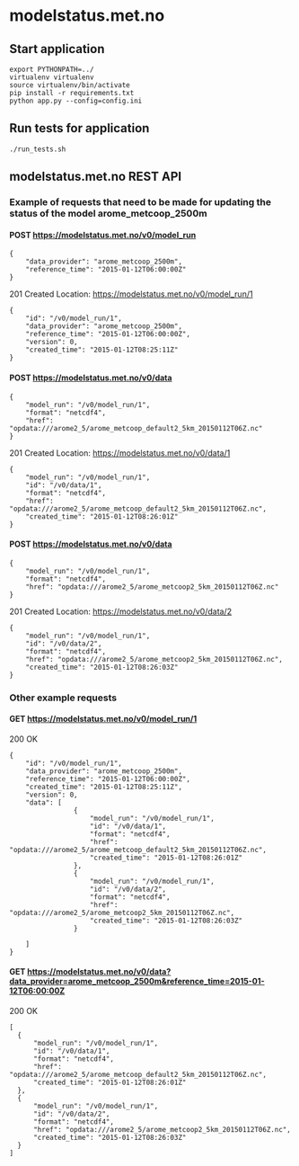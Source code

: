 # modelstatus.met.no

## Start application

```
export PYTHONPATH=../
virtualenv virtualenv
source virtualenv/bin/activate
pip install -r requirements.txt
python app.py --config=config.ini
```

## Run tests for application

```
./run_tests.sh
```

## modelstatus.met.no REST API

### Example of requests that need to be made for updating the status of the model arome_metcoop_2500m
 
#### POST https://modelstatus.met.no/v0/model_run

```
{
    "data_provider": "arome_metcoop_2500m",
    "reference_time": "2015-01-12T06:00:00Z"
}
```

201 Created
Location: https://modelstatus.met.no/v0/model_run/1

```
{
    "id": "/v0/model_run/1",
    "data_provider": "arome_metcoop_2500m",
    "reference_time": "2015-01-12T06:00:00Z",
    "version": 0,
    "created_time": "2015-01-12T08:25:11Z"
}
```

#### POST https://modelstatus.met.no/v0/data

```
{
    "model_run": "/v0/model_run/1",
    "format": "netcdf4",
    "href": "opdata:///arome2_5/arome_metcoop_default2_5km_20150112T06Z.nc"
}    
```

201 Created
Location: https://modelstatus.met.no/v0/data/1

```
{
    "model_run": "/v0/model_run/1",
    "id": "/v0/data/1",
    "format": "netcdf4",
    "href": "opdata:///arome2_5/arome_metcoop_default2_5km_20150112T06Z.nc",
    "created_time": "2015-01-12T08:26:01Z"
}
```


#### POST https://modelstatus.met.no/v0/data

```
{
    "model_run": "/v0/model_run/1",
    "format": "netcdf4",
    "href": "opdata:///arome2_5/arome_metcoop2_5km_20150112T06Z.nc"
}
```

201 Created
Location: https://modelstatus.met.no/v0/data/2

```
{
    "model_run": "/v0/model_run/1",
    "id": "/v0/data/2",
    "format": "netcdf4",
    "href": "opdata:///arome2_5/arome_metcoop2_5km_20150112T06Z.nc",
    "created_time": "2015-01-12T08:26:03Z"
}
```

### Other example requests

#### GET https://modelstatus.met.no/v0/model_run/1

200 OK

```
{
    "id": "/v0/model_run/1",
    "data_provider": "arome_metcoop_2500m",
    "reference_time": "2015-01-12T06:00:00Z",
    "created_time": "2015-01-12T08:25:11Z",
    "version": 0,
    "data": [
                { 
                    "model_run": "/v0/model_run/1",
                    "id": "/v0/data/1",
                    "format": "netcdf4",
                    "href": "opdata:///arome2_5/arome_metcoop_default2_5km_20150112T06Z.nc",
                    "created_time": "2015-01-12T08:26:01Z"
                },
                {
                    "model_run": "/v0/model_run/1",
                    "id": "/v0/data/2",
                    "format": "netcdf4",
                    "href": "opdata:///arome2_5/arome_metcoop2_5km_20150112T06Z.nc",
                    "created_time": "2015-01-12T08:26:03Z"
                }
            
    ]
}
```

#### GET https://modelstatus.met.no/v0/data?data_provider=arome_metcoop_2500m&reference_time=2015-01-12T06:00:00Z

200 OK

```
[ 
  {
      "model_run": "/v0/model_run/1",
      "id": "/v0/data/1",
      "format": "netcdf4",
      "href": "opdata:///arome2_5/arome_metcoop_default2_5km_20150112T06Z.nc",
      "created_time": "2015-01-12T08:26:01Z"
  },
  {
      "model_run": "/v0/model_run/1",
      "id": "/v0/data/2",
      "format": "netcdf4",
      "href": "opdata:///arome2_5/arome_metcoop2_5km_20150112T06Z.nc",
      "created_time": "2015-01-12T08:26:03Z"
  } 
] 
```


